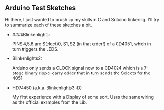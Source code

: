 
## Arduino Test Sketches

Hi there, I just wanted to brush up my skills in C and Srduino tinkering. 
I'll try to summarize each of these sketches a bit. 


* ####Blinkenlights:

	PINS 4,5,6 are S(elect)0, S1, S2 (in that order!) of a CD4051, which in turn triggers the LEDS. 
    
- Blinkenlights2:

	Arduino only sends a CLOCK signal now, to a CD4024 which is a 7-stage binary ripple-carry adder that in turn sends the Selects for the 4051.
    
- HD74450 (a.k.a. Blinkenlights3 :D)

	My first experience with a Display of some sort. Uses the same wiring as the official examples from the Lib.
    